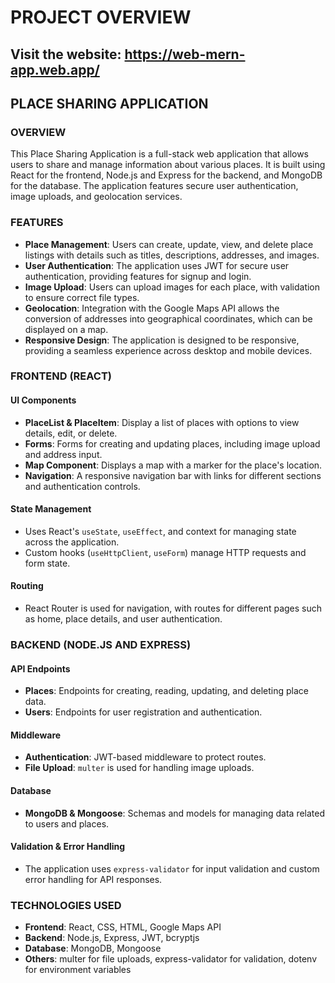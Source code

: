 # PROJECT OVERVIEW

## Visit the website: https://web-mern-app.web.app/

## PLACE SHARING APPLICATION

### OVERVIEW
This Place Sharing Application is a full-stack web application that allows users to share and manage information about various places. It is built using React for the frontend, Node.js and Express for the backend, and MongoDB for the database. The application features secure user authentication, image uploads, and geolocation services.

### FEATURES
- **Place Management**: Users can create, update, view, and delete place listings with details such as titles, descriptions, addresses, and images.
- **User Authentication**: The application uses JWT for secure user authentication, providing features for signup and login.
- **Image Upload**: Users can upload images for each place, with validation to ensure correct file types.
- **Geolocation**: Integration with the Google Maps API allows the conversion of addresses into geographical coordinates, which can be displayed on a map.
- **Responsive Design**: The application is designed to be responsive, providing a seamless experience across desktop and mobile devices.

### FRONTEND (REACT)
#### UI Components
- **PlaceList & PlaceItem**: Display a list of places with options to view details, edit, or delete.
- **Forms**: Forms for creating and updating places, including image upload and address input.
- **Map Component**: Displays a map with a marker for the place's location.
- **Navigation**: A responsive navigation bar with links for different sections and authentication controls.

#### State Management
- Uses React's `useState`, `useEffect`, and context for managing state across the application.
- Custom hooks (`useHttpClient`, `useForm`) manage HTTP requests and form state.

#### Routing
- React Router is used for navigation, with routes for different pages such as home, place details, and user authentication.

### BACKEND (NODE.JS AND EXPRESS)
#### API Endpoints
- **Places**: Endpoints for creating, reading, updating, and deleting place data.
- **Users**: Endpoints for user registration and authentication.

#### Middleware
- **Authentication**: JWT-based middleware to protect routes.
- **File Upload**: `multer` is used for handling image uploads.

#### Database
- **MongoDB & Mongoose**: Schemas and models for managing data related to users and places.

#### Validation & Error Handling
- The application uses `express-validator` for input validation and custom error handling for API responses.

### TECHNOLOGIES USED
- **Frontend**: React, CSS, HTML, Google Maps API
- **Backend**: Node.js, Express, JWT, bcryptjs
- **Database**: MongoDB, Mongoose
- **Others**: multer for file uploads, express-validator for validation, dotenv for environment variables
